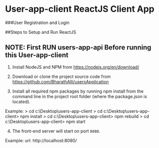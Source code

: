 # User-app-client ReactJS Client App

###User Registration and Login

##Steps to Setup and Run ReactJS

## NOTE: First RUN users-app-api Before running this User-app-client 

1. Install NodeJS and NPM from https://nodejs.org/en/download/

2. Download or clone the project source code from https://github.com/BharathAlli/usersApplication

3. Install all required npm packages by running npm install from the command line in the project root folder (where the package.json is located).

Example: > cd c:\Desktop\users-app-client 
		 > cd c:\Desktop\users-app-client> npm install
		 > cd c:\Desktop\users-app-client> npm rebuild
		 > cd c:\Desktop\users-app-client> npm start
		 
4. The front-end server will start on port `8080`.

Example: url: http://localhost:8080/